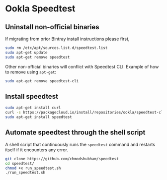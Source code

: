 # Ookla Speedtest

## Uninstall non-official binaries

If migrating from prior Bintray install instructions please first,

```bash
sudo rm /etc/apt/sources.list.d/speedtest.list
sudo apt-get update
sudo apt-get remove speedtest
```

Other non-official binaries will conflict with Speedtest CLI.
Example of how to remove using `apt-get`:

```bash
sudo apt-get remove speedtest-cli
```

## Install speedtest

```bash
sudo apt-get install curl
curl -s https://packagecloud.io/install/repositories/ookla/speedtest-cli/script.deb.sh | sudo bash
sudo apt-get install speedtest
```

## Automate speedtest through the shell script

A shell script that continuously runs the `speedtest` command and restarts itself if it encounters any error.

```bash
git clone https://github.com/chmodshubham/speedtest
cd speedtest/
chmod +x run_speedtest.sh
./run_speedtest.sh
```



